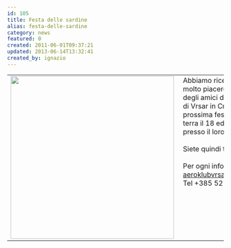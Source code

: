 ```yaml
---
id: 105
title: Festa delle sardine
alias: festa-delle-sardine
category: news
featured: 0
created: 2011-06-01T09:37:21
updated: 2013-06-14T13:32:41
created_by: ignazio
---
```

<table border="0">
 <tbody>
  <tr>
   <td>
    <img border="0" src="images/stories/vrsar.jpg" style="float: left; padding-right: 5px;" width="380"/>
   </td>
   <td valign="top">
    Abbiamo ricevuto con molto piacere l'invito degli amici dell'aeroporto di Vrsar in Croazia alla prossima festa che si terra il 18 ed il 19 giugno presso il loro aeroporto.
    <br/>
    <br/>
    Siete quindi tutti invitati !
    <br/>
    <br/>
    Per ogni informazione:
    <br/>
    <a href="mailto:aeroklubvrsar@gmail.com">
     aeroklubvrsar@gmail.com
    </a>
    <br/>
    Tel +385 52 441 144
   </td>
  </tr>
 </tbody>
</table>
